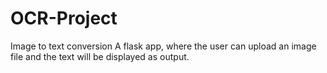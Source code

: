 # OCR-Project
Image to text conversion
A flask app, where the user can upload an image file and the text will be displayed as output.
